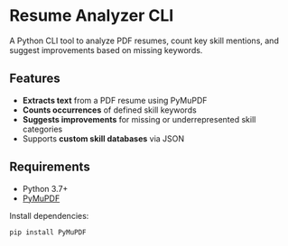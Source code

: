 # Resume Analyzer CLI

A Python CLI tool to analyze PDF resumes, count key skill mentions, and suggest improvements based on missing keywords.

## Features

- **Extracts text** from a PDF resume using PyMuPDF
- **Counts occurrences** of defined skill keywords
- **Suggests improvements** for missing or underrepresented skill categories
- Supports **custom skill databases** via JSON

## Requirements

- Python 3.7+
- [PyMuPDF](https://pypi.org/project/PyMuPDF/)

Install dependencies:
```bash
pip install PyMuPDF
